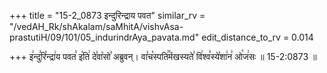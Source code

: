 +++
title = "15-2_0873 इन्दुरिन्द्राय पवत"
similar_rv = "/vedAH_Rk/shAkalam/saMhitA/vishvAsa-prastutiH/09/101/05_indurindrAya_pavata.md"
edit_distance_to_rv = 0.014

+++
इ꣢न्दु꣣रि꣡न्द्रा꣢य पवत꣣ इ꣡ति꣢ दे꣣वा꣡सो꣣ अब्रुवन्। वा꣣च꣡स्पति꣢꣯र्मखस्यते꣣ वि꣢श्व꣣स्ये꣡शा꣢न꣣ ओ꣡ज꣢सः ॥ 15-2:0873 ॥

<div class="js_include " url="/vedAH_Rk/shAkalam/saMhitA/vishvAsa-prastutiH/09/101/05_indurindrAya_pavata.md"  newLevelForH1="2" title="विश्वास-शाकल-प्रस्तुतिः"  > </div>